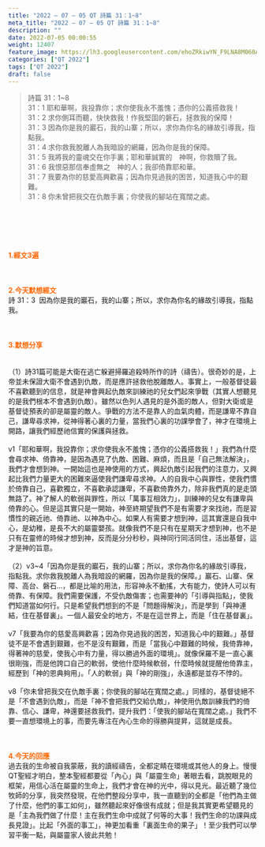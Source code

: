 ```yaml
---
title: "2022 – 07 – 05 QT 詩篇 31：1~8"
meta_title: "2022 – 07 – 05 QT 詩篇 31：1~8"
description: ""
date: 2022-07-05 00:00:55
weight: 12407
feature_image: https://lh3.googleusercontent.com/ehoZRkiwYN_F9LNA8M068AYxt73EavCZno-PD1cJRuf5BbSkQVUWr3gNEbt5kSs28Pb_Elg17kSrtf9ybWvojWoMV6I4tPM3vGRGDq6GkKkPdL2Gut4QAIw4-uykKUAtNiKgQKntvsU=w800
categories: ["QT 2022"]
tags: ["QT 2022"]
draft: false
---
```


<blockquote>詩篇 31：1~8<br />
31：1 耶和華啊，我投靠你；求你使我永不羞愧；憑你的公義搭救我！<br />
31：2 求你側耳而聽，快快救我！作我堅固的磐石，拯救我的保障！<br />
31：3 因為你是我的巖石，我的山寨；所以，求你為你名的緣故引導我，指點我。<br />
31：4 求你救我脫離人為我暗設的網羅，因為你是我的保障。<br />
31：5 我將我的靈魂交在你手裏；耶和華誠實的　神啊，你救贖了我。<br />
31：6 我恨惡那信奉虛無之　神的人；我卻倚靠耶和華。<br />
31：7 我要為你的慈愛高興歡喜；因為你見過我的困苦，知道我心中的艱難。<br />
31：8 你未曾把我交在仇敵手裏；你使我的腳站在寬闊之處。</blockquote><br />
&nbsp;<br />
<br />
&nbsp;<br />
<br />
<span style="color: #ff6600;"><strong>1.經文3遍</strong></span><br />
<br />
&nbsp;<br />
<br />
<span style="color: #ff6600;"><strong>2.今天默想經文</strong></span><br />
詩 31：3  因為你是我的巖石，我的山寨；所以，求你為你名的緣故引導我，指點我。<br />
<br />
&nbsp;<br />
<br />
<strong><span style="color: #ff6600;">3.默想分享<br />
</span></strong><br />
<br />
（1）詩31篇可能是大衛在逃亡躲避掃羅追殺時所作的詩（禱告）。很奇妙的是，上帝並未保證大衛不會遇到仇敵，而是應許拯救他脫離敵人。事實上，一般基督徒最不喜歡聽到的信息，就是神會興起仇敵來訓練祂的兒女們起來爭戰（其實人想聽見的是我們根本不會遇到仇敵）。雖然以色列人遇見的是外面的敵人，但對大衛或是基督徒預表的卻是屬靈的敵人。爭戰的方法不是靠人的血氣肉體，而是謙卑不靠自己，謙卑尋求神，從神得著心裏的力量，當我們心裏的功課學會了，神才在環境上開路，讓我們經歷祂信實的保護與拯救。<br />
<br />
v1「耶和華啊，我投靠你；求你使我永不羞愧；憑你的公義搭救我！」我們為什麼會尋求神、倚靠神，是因為遇見了仇敵、困難、麻煩，而且是「自己無法解決」，我們才會想到神。一開始這也是神使用的方式，興起仇敵引起我們的注意力，又興起比我們力量更大的困難來逼使我們謙卑尋求神。人的自我中心與罪性，使我們慣於倚靠自己，喜歡獨立，不喜歡承認謙卑，不喜歡倚靠外力，除非我們真的是走頭無路了。神了解人的軟弱與罪性，所以「萬事互相效力」，訓練神的兒女有謙卑與倚靠的心。但是這其實只是一開始，神至終期望我們不是有需要才來找祂，而是習慣性的親近祂、倚靠祂、以神為中心。如果人有需要才想到神，這其實還是自我中心，是幼稚，是長不大的屬靈嬰孩。就像我們不是只有在星期天才想到神，也不是只有在靈修的時候才想到神，反而是分分秒秒，與神同行同活同住，活出基督，這才是神的旨意。<br />
<br />
（2）v3~4「因為你是我的巖石，我的山寨；所以，求你為你名的緣故引導我，指點我。求你救我脫離人為我暗設的網羅，因為你是我的保障。」巖石、山寨、保障、高台、磐石…，都是比喻的用法，形容神永不動搖，大有能力，使詩人可以有倚靠、有保障。我們需要保護，不受仇敵傷害；也需要神的「引導與指點」，使我們知道當如何行。只是希望我們想到的不是「問題得解決」，而是學到「與神連結，住在基督裏」。一個人最安全的地方，不是在這世界上，而是「住在基督裏」。<br />
<br />
v7「我要為你的慈愛高興歡喜；因為你見過我的困苦，知道我心中的艱難。」基督徒不是不會遇到艱難，也不是沒有艱難，而是「當我心中艱難的時候，我倚靠神，得著神的慈愛，使我心中有力量，得以勝過外面的環境」。就像保羅不是一直心裏很剛強，而是他誇口自己的軟弱，使他什麼時候軟弱，什麼時候就提醒他倚靠主，經歷到「神的恩典夠用」。「人的軟弱」與「神的剛強」，永遠都是並存不悖的。<br />
<br />
v8「你未曾把我交在仇敵手裏；你使我的腳站在寬闊之處。」同樣的，基督徒絕不是「不會遇到仇敵」，而是「神不會把我們交給仇敵」，神使用仇敵訓練我們的倚靠、信心、謙卑，神還要拯救我們，提升我們：「使我的腳站在寬闊之處。」我們不要一直想環境上的事，而要先專注在內心生命的得勝與提昇，這就是成長。<br />
<br />
&nbsp;<br />
<br />
<strong><span style="color: #ff6600;">4.今天的回應<br />
</span></strong>過去我的生命被自我蒙蔽，我的讀經禱告，全都定睛在環境或其他人的身上。慢慢QT聖經才明白，整本聖經都要從「內心」與「屬靈生命」著眼去看，跳脫眼見的框架，用信心活在屬靈的生命上，我們才會在神的光中，得以見光。最近聽了幾位牧師的分享，我突然發現，在他們整段分享中，我一直聽到的全都是「他們為主做了什麼，他們的事工如何」，雖然聽起來好像很有成就；但是我其實更希望聽見的是「主為我們做了什麼！主在我們生命中成就了何等的大事！我們生命的功課與成長見證」。比起「外面的事工」，神更加看重「裏面生命的果子」！至少我們可以學習平衡一點，與屬靈家人彼此共勉！<br />
<br />
<strong><span style="color: #ff6600;"> </span></strong>
        